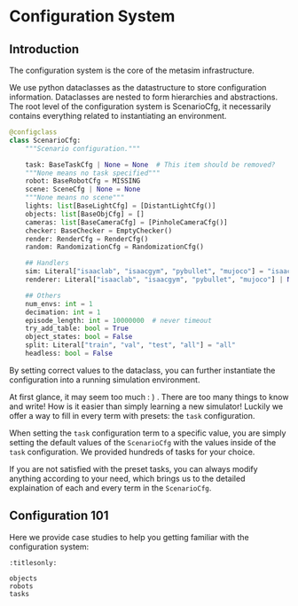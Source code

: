 # Configuration System

## Introduction

The configuration system is the core of the metasim infrastructure.

We use python dataclasses as the datastructure to store configuration information. Dataclasses are nested to form hierarchies and abstractions. The root level of the configuration system is ScenarioCfg, it necessarily contains everything related to instantiating an environment.

```python
@configclass
class ScenarioCfg:
    """Scenario configuration."""

    task: BaseTaskCfg | None = None  # This item should be removed?
    """None means no task specified"""
    robot: BaseRobotCfg = MISSING
    scene: SceneCfg | None = None
    """None means no scene"""
    lights: list[BaseLightCfg] = [DistantLightCfg()]
    objects: list[BaseObjCfg] = []
    cameras: list[BaseCameraCfg] = [PinholeCameraCfg()]
    checker: BaseChecker = EmptyChecker()
    render: RenderCfg = RenderCfg()
    random: RandomizationCfg = RandomizationCfg()

    ## Handlers
    sim: Literal["isaaclab", "isaacgym", "pybullet", "mujoco"] = "isaaclab"
    renderer: Literal["isaaclab", "isaacgym", "pybullet", "mujoco"] | None = None

    ## Others
    num_envs: int = 1
    decimation: int = 1
    episode_length: int = 10000000  # never timeout
    try_add_table: bool = True
    object_states: bool = False
    split: Literal["train", "val", "test", "all"] = "all"
    headless: bool = False
```

By setting correct values to the dataclass, you can further instantiate the configuration into a running simulation environment.

At first glance, it may seem too much : ) . There are too many things to know and write! How is it easier than simply learning a new simulator! Luckily we offer a way to fill in every term with presets: the `task` configuration.

When setting the `task` configuration term to a specific value, you are simply setting the default values of the `ScenarioCfg` with the values inside of the `task` configuration. We provided hundreds of tasks for your choice.

If you are not satisfied with the preset tasks, you can always modify anything according to your need, which brings us to the detailed explaination of each and every term in the `ScenarioCfg`.

## Configuration 101

Here we provide case studies to help you getting familiar with the configuration system:

```{toctree}
:titlesonly:

objects
robots
tasks
```

